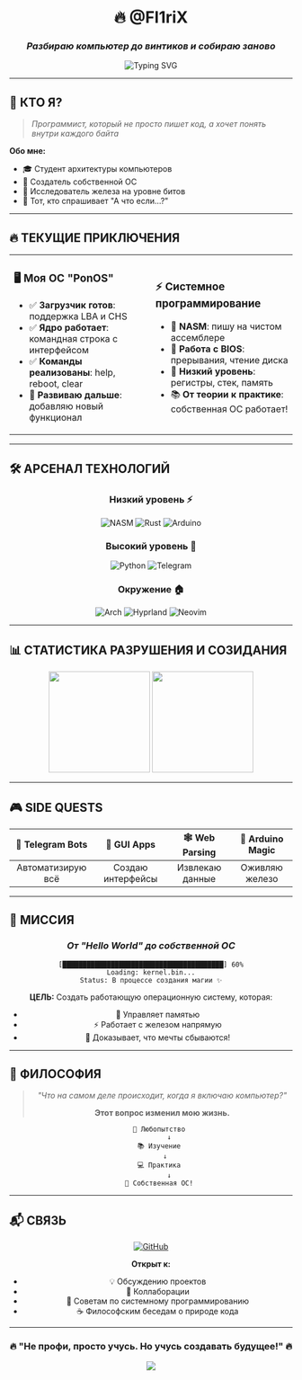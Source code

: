 <div align="center">

# 🔥 @Fl1riX
### *Разбираю компьютер до винтиков и собираю заново*

<img src="https://readme-typing-svg.herokuapp.com?font=Fira+Code&weight=600&size=28&pause=1000&color=00D9FF&center=true&vCenter=true&width=600&lines=💻+Системный+программист;🚀+Создаю+собственную+ОС;⚡+От+ассемблера+до+ядра" alt="Typing SVG" />

</div>

---

## 🎯 **КТО Я?**

> *Программист, который не просто пишет код, а хочет понять внутри каждого байта*

**Обо мне:**
- 🎓 Студент архитектуры компьютеров
- 🚀 Создатель собственной ОС  
- 🔬 Исследователь железа на уровне битов
- 🤔 Тот, кто спрашивает "А что если...?"

---

## 🔥 **ТЕКУЩИЕ ПРИКЛЮЧЕНИЯ**

<table>
<tr>
<td width="50%">

### 🖥️ **Моя ОС "PonOS"**
- ✅ **Загрузчик готов**: поддержка LBA и CHS
- ✅ **Ядро работает**: командная строка с интерфейсом
- ✅ **Команды реализованы**: help, reboot, clear
- 🔄 **Развиваю дальше**: добавляю новый функционал

</td>
<td width="50%">

### ⚡ **Системное программирование**
- 🧠 **NASM**: пишу на чистом ассемблере
- 💾 **Работа с BIOS**: прерывания, чтение диска
- 🔌 **Низкий уровень**: регистры, стек, память
- 📚 **От теории к практике**: собственная ОС работает!

</td>
</tr>
</table>

---

## 🛠️ **АРСЕНАЛ ТЕХНОЛОГИЙ**

<div align="center">

### **Низкий уровень** ⚡
![NASM](https://img.shields.io/badge/NASM-FF6B6B?style=for-the-badge&logo=assemblyscript&logoColor=white)
![Rust](https://img.shields.io/badge/Rust-000000?style=for-the-badge&logo=rust&logoColor=white)
![Arduino](https://img.shields.io/badge/Arduino-00979D?style=for-the-badge&logo=arduino&logoColor=white)

### **Высокий уровень** 🐍
![Python](https://img.shields.io/badge/Python-3776AB?style=for-the-badge&logo=python&logoColor=white)
![Telegram](https://img.shields.io/badge/Telegram_Bots-2CA5E0?style=for-the-badge&logo=telegram&logoColor=white)

### **Окружение** 🏠
![Arch](https://img.shields.io/badge/Arch_Linux-1793D1?style=for-the-badge&logo=arch-linux&logoColor=white)
![Hyprland](https://img.shields.io/badge/Hyprland-58E1FF?style=for-the-badge&logo=wayland&logoColor=black)
![Neovim](https://img.shields.io/badge/NeoVim-57A143?style=for-the-badge&logo=neovim&logoColor=white)

</div>

---

## 📊 **СТАТИСТИКА РАЗРУШЕНИЯ И СОЗИДАНИЯ**

<div align="center">
  <img height="180em" src="https://github-readme-stats.vercel.app/api?username=Fl1riX&show_icons=true&theme=tokyonight&hide_border=true&bg_color=0D1117&title_color=00D9FF&icon_color=00D9FF&text_color=FFFFFF"/>
  <img height="180em" src="https://github-readme-stats.vercel.app/api/top-langs/?username=Fl1riX&layout=compact&theme=tokyonight&hide_border=true&bg_color=0D1117&title_color=00D9FF&text_color=FFFFFF"/>
</div>

---

## 🎮 **SIDE QUESTS**

<div align="center">

| 🤖 **Telegram Bots** | 🔧 **GUI Apps** | 🕸️ **Web Parsing** | 🔌 **Arduino Magic** |
|:---:|:---:|:---:|:---:|
| Автоматизирую всё | Создаю интерфейсы | Извлекаю данные | Оживляю железо |

</div>

---

## 🚀 **МИССИЯ**

<div align="center">

### *От "Hello World" до собственной ОС* 

```
[████████████████████████████████████████] 60%
Loading: kernel.bin...
Status: В процессе создания магии ✨
```

**ЦЕЛЬ:** Создать работающую операционную систему, которая:
- 🔄 Управляет памятью  
- ⚡ Работает с железом напрямую
- 🎯 Доказывает, что мечты сбываются!

</div>

---

## 💭 **ФИЛОСОФИЯ**

<div align="center">

> *"Что на самом деле происходит, когда я включаю компьютер?"*
> 
> **Этот вопрос изменил мою жизнь.**

```
    🧠 Любопытство
         ↓
    📚 Изучение
         ↓  
    💻 Практика
         ↓
    🚀 Собственная ОС!
```

</div>

---

## 📬 **СВЯЗЬ**

<div align="center">

[![GitHub](https://img.shields.io/badge/GitHub-Issues_&_Discussions-100000?style=for-the-badge&logo=github&logoColor=white)](https://github.com/Fl1riX)

**Открыт к:**
- 💡 Обсуждению проектов
- 🤝 Коллаборации  
- 🎯 Советам по системному программированию
- ☕ Философским беседам о природе кода

</div>

---

<div align="center">

### 🔥 **"Не профи, просто учусь. Но учусь создавать будущее!"** 🔥

<img src="https://capsule-render.vercel.app/api?type=waving&color=00D9FF&height=100&section=footer"/>

</div>
